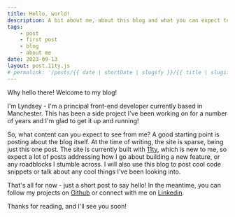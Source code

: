 ```yaml
---
title: Hello, world!
description: A bit about me, about this blog and what you can expect to see.
tags:
    - post
    - first post
    - blog
    - about me
date: 2023-09-13
layout: post.11ty.js
# permalink: '/posts/{{ date | shortDate | slugify }}/{{ title | slugify }}'
---
```


Why hello there! Welcome to my blog!

I'm Lyndsey - I'm a principal front-end developer currently based in Manchester. This has been a side project I've been working on for a number of years and I'm glad to get it up and running!

So, what content can you expect to see from me? A good starting point is posting about the blog itself. At the time of writing, the site is sparse, being just this one post. The site is currently built with <a href="https://www.11ty.dev/" target="_blank" rel="noopener noreferrer">11ty</a>, which is new to me, so expect a lot of posts addressing how I go about building a new feature, or any roadblocks I stumble across. I will also use this blog to post cool code snippets or talk about any cool things I've been looking into.

That's all for now - just a short post to say hello! In the meantime, you can follow my projects on <a href="https://github.com/lyndsherb" target="_blank" rel="noopener noreferrer">Github</a> or connect with me on <a href="https://www.linkedin.com/in/lyndsherb/" target="_blank" rel="noopener noreferrer">Linkedin</a>.

Thanks for reading, and I'll see you soon!

